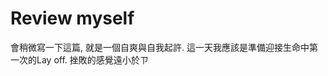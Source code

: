# Review myself
會稍微寫一下這篇, 就是一個自爽與自我起許. 這一天我應該是準備迎接生命中第一次的Lay off. 挫敗的感覺遠小於ㄗ
<!--stackedit_data:
eyJoaXN0b3J5IjpbNDEzOTkxNjI2XX0=
-->